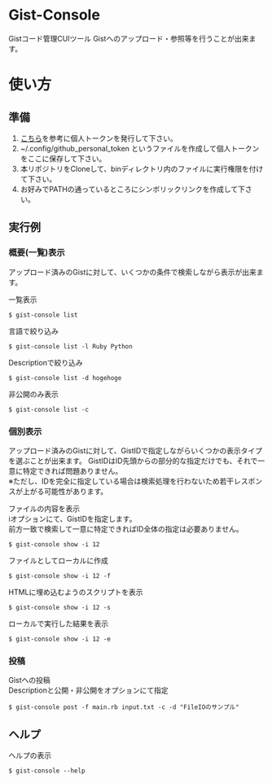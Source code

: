 # Gist-Console
Gistコード管理CUIツール
Gistへのアップロード・参照等を行うことが出来ます。

# 使い方

## 準備
1. [こちら](https://help.github.com/articles/creating-an-access-token-for-command-line-use/)を参考に個人トークンを発行して下さい。
2. ~/.config/github_personal_token というファイルを作成して個人トークンをここに保存して下さい。
3. 本リポジトリをCloneして、binディレクトリ内のファイルに実行権限を付けて下さい。
4. お好みでPATHの通っているところにシンボリックリンクを作成して下さい。


## 実行例

### 概要(一覧)表示
アップロード済みのGistに対して、いくつかの条件で検索しながら表示が出来ます。

一覧表示
```
$ gist-console list
```

言語で絞り込み
```
$ gist-console list -l Ruby Python
```

Descriptionで絞り込み
```
$ gist-console list -d hogehoge
```

非公開のみ表示
```
$ gist-console list -c 
```

### 個別表示
アップロード済みのGistに対して、GistIDで指定しながらいくつかの表示タイプを選ぶことが出来ます。
GistIDはID先頭からの部分的な指定だけでも、それで一意に特定できれば問題ありません。<br>
※ただし、IDを完全に指定している場合は検索処理を行わないため若干レスポンスが上がる可能性があります。

ファイルの内容を表示<br>
iオプションにて、GistIDを指定します。<br>
前方一致で検索して一意に特定できればID全体の指定は必要ありません。
```
$ gist-console show -i 12
```

ファイルとしてローカルに作成
```
$ gist-console show -i 12 -f
```

HTMLに埋め込むようのスクリプトを表示
```
$ gist-console show -i 12 -s
```

ローカルで実行した結果を表示
```
$ gist-console show -i 12 -e
```

### 投稿

Gistへの投稿<br>
Descriptionと公開・非公開をオプションにて指定
```
$ gist-console post -f main.rb input.txt -c -d "FileIOのサンプル"
```

## ヘルプ

ヘルプの表示
```
$ gist-console --help
```
